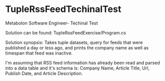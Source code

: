 # TupleRssFeedTechinalTest
Metabolon Software Engineer- Techinal Test

Solution can be found: TupleRssFeedExercise/Program.cs

Solution synopsis: Takes tuple datasets, query for feeds that were published a day or less ago, and prints the company name as well as timespan that feed was inactive.

I'm assuming that RSS feed information has already been read and parsed into a data table and it's schema is: 
Company Name, Article Title, Url, Publish Date, and Article Description.

